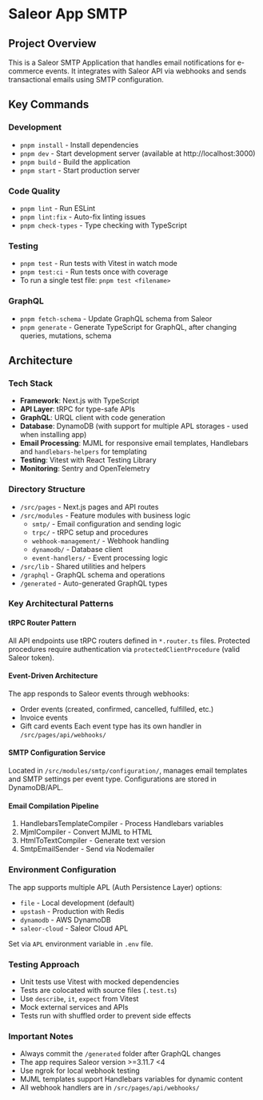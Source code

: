 # Saleor App SMTP

## Project Overview

This is a Saleor SMTP Application that handles email notifications for e-commerce events. It integrates with Saleor API via webhooks and sends transactional emails using SMTP configuration.

## Key Commands

### Development

- `pnpm install` - Install dependencies
- `pnpm dev` - Start development server (available at http://localhost:3000)
- `pnpm build` - Build the application
- `pnpm start` - Start production server

### Code Quality

- `pnpm lint` - Run ESLint
- `pnpm lint:fix` - Auto-fix linting issues
- `pnpm check-types` - Type checking with TypeScript

### Testing

- `pnpm test` - Run tests with Vitest in watch mode
- `pnpm test:ci` - Run tests once with coverage
- To run a single test file: `pnpm test <filename>`

### GraphQL

- `pnpm fetch-schema` - Update GraphQL schema from Saleor
- `pnpm generate` - Generate TypeScript for GraphQL, after changing queries, mutations, schema

## Architecture

### Tech Stack

- **Framework**: Next.js with TypeScript
- **API Layer**: tRPC for type-safe APIs
- **GraphQL**: URQL client with code generation
- **Database**: DynamoDB (with support for multiple APL storages - used when installing app)
- **Email Processing**: MJML for responsive email templates, Handlebars and `handlebars-helpers` for templating
- **Testing**: Vitest with React Testing Library
- **Monitoring**: Sentry and OpenTelemetry

### Directory Structure

- `/src/pages` - Next.js pages and API routes
- `/src/modules` - Feature modules with business logic
  - `smtp/` - Email configuration and sending logic
  - `trpc/` - tRPC setup and procedures
  - `webhook-management/` - Webhook handling
  - `dynamodb/` - Database client
  - `event-handlers/` - Event processing logic
- `/src/lib` - Shared utilities and helpers
- `/graphql` - GraphQL schema and operations
- `/generated` - Auto-generated GraphQL types

### Key Architectural Patterns

#### tRPC Router Pattern

All API endpoints use tRPC routers defined in `*.router.ts` files. Protected procedures require authentication via `protectedClientProcedure` (valid Saleor token).

#### Event-Driven Architecture

The app responds to Saleor events through webhooks:

- Order events (created, confirmed, cancelled, fulfilled, etc.)
- Invoice events
- Gift card events
  Each event type has its own handler in `/src/pages/api/webhooks/`

#### SMTP Configuration Service

Located in `/src/modules/smtp/configuration/`, manages email templates and SMTP settings per event type. Configurations are stored in DynamoDB/APL.

#### Email Compilation Pipeline

1. HandlebarsTemplateCompiler - Process Handlebars variables
2. MjmlCompiler - Convert MJML to HTML
3. HtmlToTextCompiler - Generate text version
4. SmtpEmailSender - Send via Nodemailer

### Environment Configuration

The app supports multiple APL (Auth Persistence Layer) options:

- `file` - Local development (default)
- `upstash` - Production with Redis
- `dynamodb` - AWS DynamoDB
- `saleor-cloud` - Saleor Cloud APL

Set via `APL` environment variable in `.env` file.

### Testing Approach

- Unit tests use Vitest with mocked dependencies
- Tests are colocated with source files (`.test.ts`)
- Use `describe`, `it`, `expect` from Vitest
- Mock external services and APIs
- Tests run with shuffled order to prevent side effects

### Important Notes

- Always commit the `/generated` folder after GraphQL changes
- The app requires Saleor version >=3.11.7 <4
- Use ngrok for local webhook testing
- MJML templates support Handlebars variables for dynamic content
- All webhook handlers are in `/src/pages/api/webhooks/`

